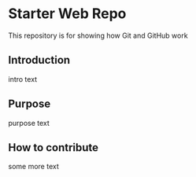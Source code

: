 # Starter Web Repo

This repository is for showing how Git and GitHub work

## Introduction

intro text

## Purpose

purpose text

## How to contribute

some more text
